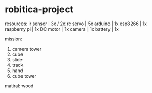 # robitica-project
resources:
ir sensor    | 3x / 2x
rc servo 	 | 5x
arduino 	 | 1x
esp8266 	 | 1x
raspberry pi | 1x 
DC motor  	 | 1x
camera 		 | 1x
battery  	 | 1x

mission:
1. camera tower	
2. cube
3. slide
4. track
5. hand
6. cube tower

matiral:
wood